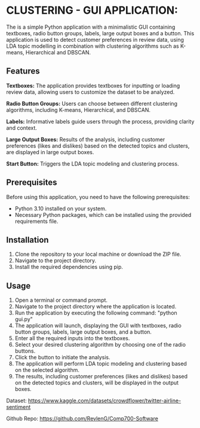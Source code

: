# CLUSTERING - GUI APPLICATION:
The is a simple Python application with a minimalistic GUI containing textboxes, radio button groups, labels, large output boxes and a button. This application is used to detect customer preferences in review data, using LDA topic modelling in combination with clustering algorithms such as K-means, Hierarchical and DBSCAN. 

## Features
__Textboxes:__ The application provides textboxes for inputting or loading review data, allowing users to customize the dataset to be analyzed.

__Radio Button Groups:__ Users can choose between different clustering algorithms, including K-means, Hierarchical, and DBSCAN.

__Labels:__ Informative labels guide users through the process, providing clarity and context.

__Large Output Boxes:__ Results of the analysis, including customer preferences (likes and dislikes) based on the detected topics and clusters, are displayed in large output boxes. 

__Start Button:__ Triggers the LDA topic modeling and clustering process.

## Prerequisites
Before using this application, you need to have the following prerequisites:
- Python 3.10 installed on your system.
- Necessary Python packages, which can be installed using the provided requirements file.

## Installation
1. Clone the repository to your local machine or download the ZIP file.
2. Navigate to the project directory.
3. Install the required dependencies using pip.

## Usage 
1. Open a terminal or command prompt.
2. Navigate to the project directory where the application is located.
3. Run the application by executing the following command: "python gui.py"
4. The application will launch, displaying the GUI with textboxes, radio button groups, labels, large output boxes, and a button.
5. Enter all the required inputs into the textboxes.
6. Select your desired clustering algorithm by choosing one of the radio buttons.
7. Click the button to initiate the analysis.
8. The application will perform LDA topic modeling and clustering based on the selected algorithm.
9. The results, including customer preferences (likes and dislikes) based on the detected topics and clusters, will be displayed in the output boxes.

Dataset: https://www.kaggle.com/datasets/crowdflower/twitter-airline-sentiment

Github Repo: https://github.com/RevlenG/Comp700-Software
